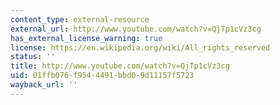 ```yaml
---
content_type: external-resource
external_url: http://www.youtube.com/watch?v=QjTp1cVz3cg
has_external_license_warning: true
license: https://en.wikipedia.org/wiki/All_rights_reserved
status: ''
title: http://www.youtube.com/watch?v=QjTp1cVz3cg
uid: 01ffb076-f954-4491-bbd0-9d11157f5723
wayback_url: ''
---
```

